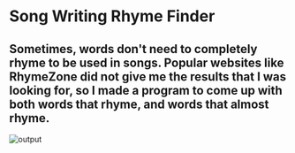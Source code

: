 # Song Writing Rhyme Finder
## Sometimes, words don't need to completely rhyme to be used in songs. Popular websites like RhymeZone did not give me the results that I was looking for, so I made a program to come up with both words that rhyme, and words that almost rhyme.
![output](https://github.com/Caleb2580/Song-Writing-Rhyme-Finder/blob/main/output2.png)
